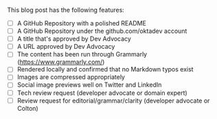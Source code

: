 This blog post has the following features:

- [ ] A GitHub Repository with a polished README
- [ ] A GitHub Repository under the github.com/oktadev account
- [ ] A title that's approved by Dev Advocacy
- [ ] A URL approved by Dev Advocacy
- [ ] The content has been run through Grammarly (https://www.grammarly.com/)
- [ ] Rendered locally and confirmed that no Markdown typos exist
- [ ] Images are compressed appropriately
- [ ] Social image previews well on Twitter and LinkedIn
- [ ] Tech review request (developer advocate or domain expert)
- [ ] Review request for editorial/grammar/clarity (developer advocate or Colton)
